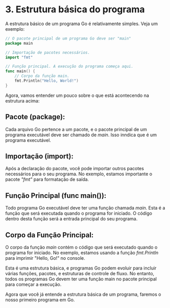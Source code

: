 # 3. Estrutura básica do programa

A estrutura básico de um programa Go é relativamente simples. Veja um exemplo:

```go
// O pacote principal de um programa Go deve ser "main"
package main

// Importação de pacotes necessários.
import "fmt"

// Função principal. A execução do programa começa aqui.
func main() {
    // Corpo da função main.
    fmt.Println("Hello, World!")
}
```

Agora, vamos entender um pouco sobre o que está acontecendo na estrutura acima:

## Pacote (package):
Cada arquivo Go pertence a um pacote, e o pacote principal de um programa executável deve ser chamado de
_main_. Isso inndica que é um programa executável.

## Importação (import):
Após a declaração do pacote, você pode importar outros pacotes necessários para o seu programa. No exemplo,
estamos importante o pacote _"fmt"_ para formatação de saída.

## Função Principal (func main()):
Todo programa Go executável deve ter uma função chamada _main_. Esta é a função que será executada quando o programa for
iniciado. O código dentro desta função será a entrada principal do seu programa.

## Corpo da Função Principal:
O corpo da função _main_ contém o código que será executado quando o programa for iniciado. No exemplo, estamos usando a
função _fmt.Println_ para imprimir "Hello, Go!" no console.

Esta é uma estrutura básica, e programas Go podem evoluir para incluir várias funções, pacotes, e estruturas de controle
de fluxo. No entanto, todos os programas Go devem ter uma função main no pacote principal para começar a execução.

Agora que você já entende a estrutura básica de um programa, faremos o nosso primeiro programa em Go.
